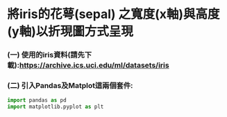 # 將iris的花萼(sepal) 之寬度(x軸)與高度(y軸)以折現圖方式呈現
### (一) 使用的iris資料(請先下載):https://archive.ics.uci.edu/ml/datasets/iris
### (二) 引入Pandas及Matplot這兩個套件:
  ```python
  import pandas as pd
  import matplotlib.pyplot as plt
  ```


